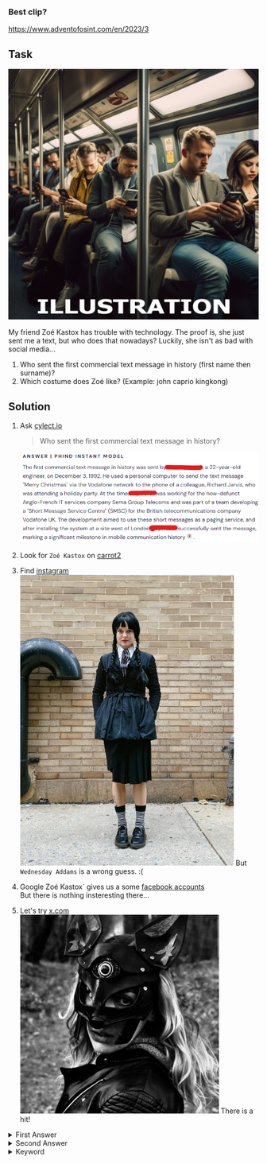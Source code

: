 ### Best clip?

https://www.adventofosint.com/en/2023/3

## Task

![Message](assets\photo3.png)

My friend Zoé Kastox has trouble with technology. The proof is, she just sent me a text, but who does that nowadays? Luckily, she isn't as bad with social media...
1. Who sent the first commercial text message in history (first name then surname)?
2. Which costume does Zoé like?
(Example: john caprio kingkong)

## Solution

1. Ask [cylect.io](https://cylect.io/)
   > Who sent the first commercial text message in history?
   
   ![Answer](assets\sender.png)

2. Look for `Zoé Kastox` on [carrot2](https://search.carrot2.org/#/search/web/Zo%C3%A9%20Kastox/folders)
3. Find [instagram](https://www.instagram.com/zoeredleaf/)
![first guess](assets\girl1.png)
But `Wednesday Addams` is a wrong guess. :(

4. Google Zoé Kastox` gives us a some [facebook accounts](https://en-gb.facebook.com/public/Zoe-Kasta)  
But there is nothing insteresting there...

5. Let's try [x.com](https://x.com/ZKastox)
![first guess](assets\woman.jpg)
There is a hit!

<details><summary>First Answer</summary>`Neil Papworth`</details>

<details><summary>Second Answer</summary>`Catwomanh`</details>

<details><summary>Keyword</summary>`Chaussette orpheline`</details>